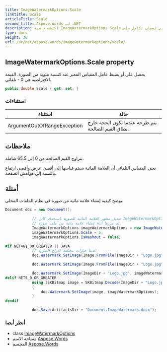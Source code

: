 ```yaml
---
title: ImageWatermarkOptions.Scale
linktitle: Scale
articleTitle: Scale
second_title: Aspose.Words لـ .NET
description: اكتشف خاصية ImageWatermarkOptions Scale لضبط مقياس الصورة بسهولة للحصول على علامة مائية مثالية. القيمة الافتراضية هي 0 تلقائي لضمان تكامل سلس.
type: docs
weight: 30
url: /ar/net/aspose.words/imagewatermarkoptions/scale/
---
```

## ImageWatermarkOptions.Scale property

يحصل على أو يضبط عامل المقياس المعبر عنه كنسبة مئوية من الصورة. القيمة الافتراضية هي 0 - تلقائي.

```csharp
public double Scale { get; set; }
```

### استثناءات

| استثناء | حالة |
| --- | --- |
| ArgumentOutOfRangeException | يتم طرحه عندما تكون الحجة خارج نطاق القيم الصالحة. |

## ملاحظات

تتراوح القيم الصالحة من 0 إلى 65.5 شاملة.

يعني المقياس التلقائي أن العلامة المائية سيتم قياسها إلى أقصى عرض وأقصى ارتفاع بالنسبة إلى هوامش الصفحة.

## أمثلة

يوضح كيفية إنشاء علامة مائية من صورة في نظام الملفات المحلي.

```csharp
Document doc = new Document();

            // تعديل مظهر العلامة المائية للصورة باستخدام كائن ImageWatermarkOptions،
            // ثم مررها أثناء إنشاء علامة مائية من ملف صورة.
            ImageWatermarkOptions imageWatermarkOptions = new ImageWatermarkOptions();
            imageWatermarkOptions.Scale = 5;
            imageWatermarkOptions.IsWashout = false;

#if NET461_OR_GREATER || JAVA
            // لدينا خيارات مختلفة لإدراج الصورة:
            doc.Watermark.SetImage(Image.FromFile(ImageDir + "Logo.jpg"), imageWatermarkOptions);

            doc.Watermark.SetImage(Image.FromFile(ImageDir + "Logo.jpg"));

            doc.Watermark.SetImage(ImageDir + "Logo.jpg", imageWatermarkOptions);
#elif NET5_0_OR_GREATER
            using (SKBitmap image = SKBitmap.Decode(ImageDir + "Logo.jpg"))
            {
                doc.Watermark.SetImage(image, imageWatermarkOptions);
            }
#endif

            doc.Save(ArtifactsDir + "Document.ImageWatermark.docx");
```

### أنظر أيضا

* class [ImageWatermarkOptions](../)
* مساحة الاسم [Aspose.Words](../../../aspose.words/)
* المجسم [Aspose.Words](../../../)
